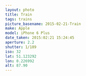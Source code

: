 ```yaml
---
layout: photo
title: Train
tags: trains
picture_basename: 2015-02-21-Train
make: Apple
model: iPhone 6 Plus
date_taken: 2015:02:21 15:24:45
aperture: 2.2
shutter: 1/189
iso: 32
lat: 51.123292
lon: 0.226992
alt: 87.90
---
```



